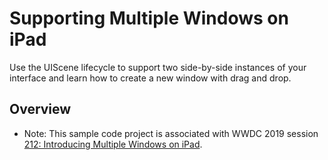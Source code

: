 # Supporting Multiple Windows on iPad

Use the UIScene lifecycle to support two side-by-side instances of your interface and learn how to create a new window with drag and drop.

## Overview

- Note: This sample code project is associated with WWDC 2019 session [212: Introducing Multiple Windows on iPad](https://developer.apple.com/videos/play/wwdc19/212/).